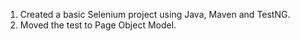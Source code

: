 1. Created a basic Selenium project using Java, Maven and TestNG.
2. Moved the test to Page Object Model.

